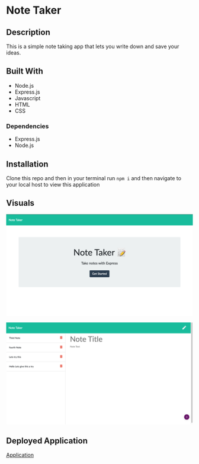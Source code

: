# Note Taker

## Description
This is a simple note taking app that lets you write down and save your ideas. 

## Built With
 - Node.js
 - Express.js
 - Javascript
 - HTML
 - CSS

### Dependencies
 - Express.js
 - Node.js
  
## Installation
Clone this repo and then in your terminal run `npm i`  and then navigate to your local host to view this application

## Visuals
![first-visual](./images/screenshot-1.png)

![second-visual](images/screenshot-2.png)

## Deployed Application

[Application](https://tranquil-sierra-97362.herokuapp.com/)


